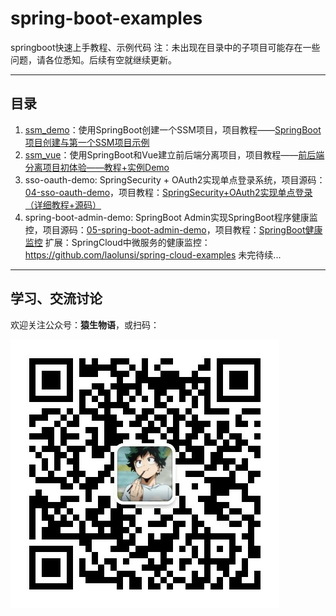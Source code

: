 # spring-boot-examples
springboot快速上手教程、示例代码
注：未出现在目录中的子项目可能存在一些问题，请各位悉知。后续有空就继续更新。

---

## 目录
1. [ssm_demo](https://github.com/laolunsi/spring-boot-examples/tree/master/ssm_demo)：使用SpringBoot创建一个SSM项目，项目教程——[SpringBoot项目创建与第一个SSM项目示例](https://blog.csdn.net/qq_28379809/article/details/83218797)
2. [ssm_vue](https://github.com/laolunsi/spring-boot-examples/tree/master/ssm_vue)：使用SpringBoot和Vue建立前后端分离项目，项目教程——[前后端分离项目初体验——教程+实例Demo](https://blog.csdn.net/qq_28379809/article/details/87995524)
3. sso-oauth-demo: SpringSecurity + OAuth2实现单点登录系统，项目源码：[04-sso-oauth-demo](https://github.com/laolunsi/spring-boot-examples/tree/master/04-sso-oauth2-demo)，项目教程：[SpringSecurity+OAuth2实现单点登录（详细教程+源码）](https://blog.csdn.net/qq_28379809/article/details/102734384)
4. spring-boot-admin-demo: SpringBoot Admin实现SpringBoot程序健康监控，项目源码：[05-spring-boot-admin-demo](https://github.com/laolunsi/spring-boot-examples/tree/master/05-spring-boot-admin-demo)，项目教程：[SpringBoot健康监控](https://blog.csdn.net/qq_28379809/article/details/102593592)
   扩展：SpringCloud中微服务的健康监控：https://github.com/laolunsi/spring-cloud-examples
未完待续...


---

## 学习、交流讨论
欢迎关注公众号：**猿生物语**，或扫码：

![](https://github.com/laolunsi/img-service/blob/master/public/%E7%8C%BF%E7%94%9F%E7%89%A9%E8%AF%AD.jpg)
